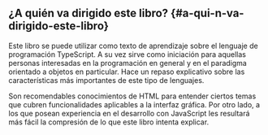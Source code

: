 ## ¿A quién va dirigido este libro? {#a-qui-n-va-dirigido-este-libro}

Este libro se puede utilizar como texto de aprendizaje sobre el lenguaje de programación TypeScript. A su vez sirve como iniciación para aquellas personas interesadas en la programación en general y en el paradigma orientado a objetos en particular. Hace un repaso explicativo sobre las características más importantes de este tipo de lenguajes.

Son recomendables conocimientos de HTML para entender ciertos temas que cubren funcionalidades aplicables a la interfaz gráfica. Por otro lado, a los que posean experiencia en el desarrollo con JavaScript les resultará más fácil la compresión de lo que este libro intenta explicar.